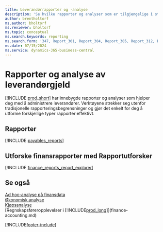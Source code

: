 ```yaml
---
title: Leverandørrapporter og -analyse
description: 'Se hvilke rapporter og analyser som er tilgjengelige i standardversjonen av Business Central, slik at du kan holde oversikt over leverandører.'
author: brentholtorf
ms.author: bholtorf
ms.reviewer: bholtorf
ms.topic: conceptual
ms.search.keywords: reporting
ms.search.form: '347, Report_301, Report_304, Report_305, Report_312, Report_317, Report_319, Report_321, Report_322, Report_329'
ms.date: 07/15/2024
ms.service: dynamics-365-business-central
---
```

# Rapporter og analyse av leverandørgjeld

[!INCLUDE [prod_short](includes/prod_short.md)] har innebygde rapporter og analyser som hjelper deg med å administrere leverandører. Verktøyene strekker seg utenfor tradisjonelle rapporteringsbegrensninger og gjør det enkelt for deg å utforme forskjellige typer rapporter effektivt.  

## Rapporter

[!INCLUDE [payables_reports](includes/payables-reports-include.md)]

## Utforske finansrapporter med Rapportutforsker

[!INCLUDE [finance_reports_report_explorer](includes/finance-reports-report-explorer-include.md)]

## Se også

[Ad hoc-analyse på finansdata](ad-hoc-analysis-finance.md)  
[Økonomisk analyse](bi.md)  
[Kjøpsanalyse](purchasing-analytics-overview.md)  
[Regnskapsføreropplevelser i [!INCLUDE[prod_long](includes/prod_long.md)]](finance-accounting.md)  

[!INCLUDE[footer-include](includes/footer-banner.md)]

